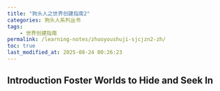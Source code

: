 ```yaml
---
title: "狗头人之世界创建指南2"
categories: 狗头人系列丛书
tags:
    - 世界创建指南
permalink: /learning-notes/zhuoyoushuji-sjcjzn2-zh/
toc: true
last_modified_at: 2025-08-24 00:26:23
---
```


## Introduction Foster Worlds to Hide and Seek In


